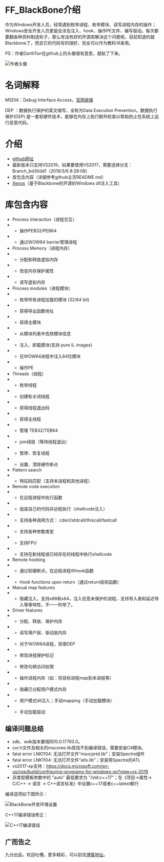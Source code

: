 # FF_BlackBone介绍

作为Windows开发人员，经常遇到枚举进程、枚举模块、读写进程内存的操作；Windows安全开发人员更是会涉及注入、hook、操作PE文件、编写驱动。每次都要翻各种资料制造轮子，那么有没有好的开源库解决这个问题呢，目前知道的就Blackbone了，而且它的代码写的很好，完全可以作为教科书来用。

PS：作者DarthTon在github上的头像很有意思，就粘了下来。

![作者头像](https://avatars2.githubusercontent.com/u/2190385?s=400&v=4)


# 名词解释
MSDIA：Debug Interface Access，[官网链接](https://docs.microsoft.com/en-us/visualstudio/debugger/debug-interface-access/debug-interface-access-sdk?view=vs-2019)

DEP ：数据执行保护的英文缩写，全称为Data Execution Prevention。数据执行保护(DEP) 是一套软硬件技术，能够在内存上执行额外检查以帮助防止在系统上运行恶意代码。


# 介绍
- [github网址](https://github.com/DarthTon/Blackbone)
- 最新版本只支持VS2019，如果要使用VS2017，需要选择分支：Branch_bd30dd1（2019/3/6 8:28:08）
- 库包含内容（详细参考github主页README.md）
- [Xenos](https://github.com/DarthTon/Xenos)（基于Blackbone的开源的Windows dll注入工具）


# 库包含内容
- Process interaction（进程交互）
- - 操作PEB32/PEB64
- - 通过WOW64 barrier管理进程
- Process Memory（进程内存）
- - 分配和释放虚拟内存
- - 改变内存保护属性
- - 读写虚拟内存
- Process modules（进程模块）
- - 枚举所有进程加载的模块 (32/64 bit)
- - 获得导出函数地址
- - 获得主模块
- - 从模块列表中去除模块信息
- - 注入、卸载模块(支持 pure IL images)
- - 在WOW64进程中注入64位模块
- - 操作PE
- Threads（线程）
- - 枚举线程
- - 创建和关闭线程
- - 获得线程退出码
- - 获得主线程
- - 管理 TEB32/TEB64
- - join线程（等待线程退出）
- - 暂停、恢复线程
- - 设置、清除硬件断点
- Pattern search
- - 特征码匹配（支持本进程和其他进程）
- Remote code execution
- - 在远程进程中执行函数
- - 组装自己的代码并远程执行（shellcode注入）
- - 支持各种调用方式： cdecl/stdcall/thiscall/fastcall 
- - 支持各种参数类型
- - 支持FPU
- - 支持在新线程或已经存在的线程中执行shellcode
- Remote hooking
- - 通过软硬断点，在远程进程中hook函数
- - Hook functions upon return（通过return挂钩函数）
- Manual map features
- - 隐藏注入，支持x86和x64，注入任意未保护的进程，支持导入表和延迟导入等等特性，不一一列举了。
- Driver features
- - 分配、释放、保护内存
- - 读写用户层、驱动层内存
- - 对于WOW64进程，禁用DEP
- - 修改进程保护标记
- - 修改句柄访问权限
- - 操作进程内存（如：将目标进程map到本进程等）
- - 隐藏已分配用户模式内存
- - 用户模式dll注入；手动mapping（手动加载模块）
- - 手动加载驱动


## 编译问题总结
- sdk、wdk版本要相同10.0.17763.0。
- cor.h文件及相关的mscoree.lib库找不到编译错误，需要安装C#模块。
- fatal error LNK1104: 无法打开文件“msvcprtd.lib”；安装Spectre组件
- fatal error LNK1104: 无法打开文件“atls.lib”；安装带Spectre的ATL
- vs2017-xp支持：https://docs.microsoft.com/en-us/cpp/build/configuring-programs-for-windows-xp?view=vs-2019
- 非类型模板参数中的 "auto" 最低要求为 "/std:c++17"；在《项目->属性-> C/C++ -> 语言 -> C++语言标准》中设置c++17或者c++latest都行


编译选项如下图所示：

![BlackBone开发环境设置](https://ninecents.github.io/course/WinDriver/FF_BlackBone介绍/BlackBone开发环境设置.png)

C++17编译错误修正：

![C++17编译错误](https://ninecents.github.io/course/WinDriver/FF_BlackBone介绍/C++17编译错误.png)


## 广而告之
九分出品，欢迎吐槽。更多精彩，可以前往[博客地址](https://ninecents.github.io)。

